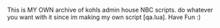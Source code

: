 This is MY OWN archive of kohls admin house NBC scripts. do whatever you want with it since im making my own script [qa.lua]. Have Fun :)
